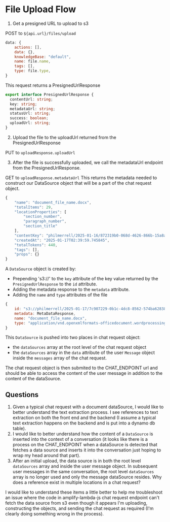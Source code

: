 # File Upload Flow

1. Get a presigned URL to upload to s3

POST to `${api.url}/files/upload`

```javascript
data: {
    actions: [],
    data: {},
    knowledgeBase: "default",
    name: file.name,
    tags: [],
    type: file.type,
}
```

This request returns a PresignedUrlResponse

```typescript
export interface PresignedUrlResponse {
  contentUrl: string;
  key: string;
  metadataUrl: string;
  statusUrl: string;
  success: boolean;
  uploadUrl: string;
}
```

2. Upload the file to the uploadUrl returned from the PresignedUrlResponse

PUT to `uploadResponse.uploadUrl`

3. After the file is successfully uploaded, we call the metadataUrl endpoint from the PresignedUrlResponse.

GET to `uploadResponse.metadataUrl`
This returns the metadata needed to construct our DataSource object that will be a part of the chat request object.

```javascript
{
    "name": "document_file_name.docx",
    "totalItems": 29,
    "locationProperties": [
        "section_number",
        "paragraph_number",
        "section_title"
    ],
    "contentKey": "philmerrell/2025-01-16/872319b0-068d-4626-866b-15a8a45d2cb4.json.content.json",
    "createdAt": "2025-01-17T02:39:59.745845",
    "totalTokens": 440,
    "tags": [],
    "props": {}
}
```

A `DataSource` object is created by:

- Prepending 's3://' to the `key` attribute of the key value returned by the `PresignedUrlResponse` to the `id` attribute.
- Adding the metadata response to the `metadata` attribute.
- Adding the `name` and `type` attributes of the file


```javascript
{
    id: "s3://philmerrell/2025-01-17/7c907229-0b1c-4dc8-8562-574ba628386a.json"
    metadata: MetaDataResponse,
    name: "document_file_name.docx",
    type: "application/vnd.openxmlformats-officedocument.wordprocessingml.document"
} 
```

This `DataSource` is pushed into two places in chat request object:
- the `dataSources` array at the root level of the chat request object
- the `dataSources` array in the `data` attribute of the user `Message` object inside the `messages` array of the chat request.

The chat request object is then submited to the CHAT_ENDPOINT url and should be able to access the content of the user message in addition to the content of the dataSource.


## Questions

1. Given a typical chat request with a document dataSource, I would like to better understand the text extraction process. I see references to text extraction on both the front end and the backend (I assume a typical text extraction happens on the backend and is put into a dynamo db table).
2. I would like to better understand how the content of a `DataSource` is inserted into the context of a conversation (it looks like there is a process on the CHAT_ENDPOINT when a dataSource is detected that fetches a data source and inserts it into the conversation just hoping to wrap my head around that part).
3. After an initial upload, the data source is in both the root level `dataSources` array and inside the user message object. In subsequent user messages in the same conversation, the root level `dataSources` array is no longer used and only the message dataSource resides. Why does a reference exist in multiple locations in a chat request?

I would like to understand these items a little better to help me troubleshoot an issue where the code in amplify-lambda-js chat request endpoint can't fetch the data source from s3 even though it appears I'm uploading, constructing the objects, and sending the chat request as required (I'm clearly doing something wrong in the process).